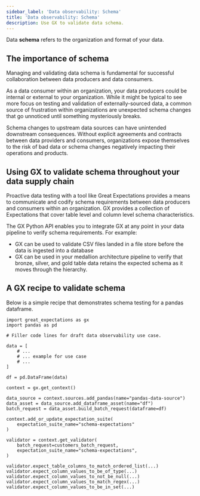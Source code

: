 ```yaml
---
sidebar_label: 'Data observability: Schema'
title: 'Data observability: Schema'
description: Use GX to validate data schema.
---
```


Data **schema** refers to the organization and format of your data.

## The importance of schema

Managing and validating data schema is fundamental for successful collaboration between data producers and data consumers.

As a data consumer within an organization, your data producers could be internal or external to your organization. While it might be typical to see more focus on testing and validation of externally-sourced data, a common source of frustration within organizations are unexpected schema changes that go unnoticed until something mysteriously breaks.

Schema changes to upstream data sources can have unintended downstream consequences. Without explicit agreements and contracts between data providers and consumers, organizations expose themselves to the risk of bad data or schema changes negatively impacting their operations and products.

## Using GX to validate schema throughout your data supply chain
Proactive data testing with a tool like Great Expectations provides a means to communicate and codify schema requirements between data producers and consumers within an organization. GX provides a collection of Expectations that cover table level and column level schema characteristics.

The GX Python API enables you to integrate GX at any point in your data pipeline to verify schema requirements. For example:
* GX can be used to validate CSV files landed in a file store before the data is ingested into a database
* GX can be used in your medallion architecture pipeline to verify that bronze, silver, and gold table data retains the expected schema as it moves through the hierarchy.

## A GX recipe to validate schema
Below is a simple recipe that demonstrates schema testing for a pandas dataframe.

```
import great_expectations as gx
import pandas as pd

# Filler code lines for draft data observability use case.

data = [
    # ...
    # ... example for use case
    # ...
]

df = pd.DataFrame(data)

context = gx.get_context()

data_source = context.sources.add_pandas(name="pandas-data-source")
data_asset = data_source.add_dataframe_asset(name="df")
batch_request = data_asset.build_batch_request(dataframe=df)

context.add_or_update_expectation_suite(
    expectation_suite_name="schema-expectations"
)

validator = context.get_validator(
    batch_request=customers_batch_request,
    expectation_suite_name="schema-expectations",
)

validator.expect_table_columns_to_match_ordered_list(...)
validator.expect_column_values_to_be_of_type(...)
validator.expect_column_values_to_not_be_null(...)
validator.expect_column_values_to_match_regex(...)
validator.expect_column_values_to_be_in_set(...)
```